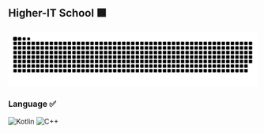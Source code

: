 


## Higher-IT School  :black_large_square:
![snake gif](https://github.com/YuraYangel/YuraYangel/blob/output/github-contribution-grid-snake-dark.svg)





### Language :white_check_mark:

![Kotlin](https://img.shields.io/badge/-Kotlin-090909?style=for-the-badge&logo=Kotlin)
![С++](https://img.shields.io/badge/-C++-090909?style=for-the-badge&logo=C%2b%2b)

